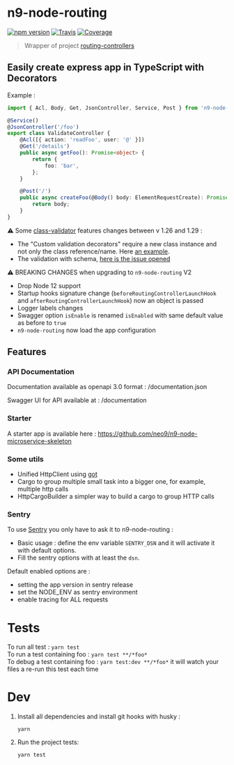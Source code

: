 # n9-node-routing

[![npm version](https://img.shields.io/npm/v/n9-node-routing.svg)](https://www.npmjs.com/package/n9-node-routing)
[![Travis](https://img.shields.io/travis/neo9/n9-node-routing/master.svg)](https://travis-ci.org/neo9/n9-node-routing)
[![Coverage](https://img.shields.io/codecov/c/github/neo9/n9-node-routing/master.svg)](https://codecov.io/gh/neo9/n9-node-routing)

> Wrapper of project [routing-controllers](https://github.com/typestack/routing-controllers)

## Easily create express app in TypeScript with Decorators

Example :

```typescript
import { Acl, Body, Get, JsonController, Service, Post } from 'n9-node-routing';

@Service()
@JsonController('/foo')
export class ValidateController {
	@Acl([{ action: 'readFoo', user: '@' }])
	@Get('/details')
	public async getFoo(): Promise<object> {
		return {
			foo: 'bar',
		};
	}

	@Post('/')
	public async createFoo(@Body() body: ElementRequestCreate): Promise<any> {
		return body;
	}
}
```

:warning: Some [class-validator](https://github.com/typestack/class-validator) features changes between v 1.26 and 1.29 :

- The "Custom validation decorators" require a new class instance and not only the class reference/name. Here [an example](./test/fixtures/micro-body-class-validation/models/array-validator.models.ts#L39).
- The validation with schema, [here is the issue opened](https://github.com/typestack/class-validator/issues/595)

:warning: BREAKING CHANGES when upgrading to `n9-node-routing` V2

- Drop Node 12 support
- Startup hooks signature change (`beforeRoutingControllerLaunchHook` and `afterRoutingControllerLaunchHook`) now an object is passed
- Logger labels changes
- Swagger option `isEnable` is renamed `isEnabled` with same default value as before to `true`
- `n9-node-routing` now load the app configuration

## Features

### API Documentation

Documentation available as openapi 3.0 format : /documentation.json

Swagger UI for API available at : /documentation

### Starter

A starter app is available here : https://github.com/neo9/n9-node-microservice-skeleton

### Some utils

- Unified HttpClient using [got](https://github.com/sindresorhus/got#readme)
- Cargo to group multiple small task into a bigger one, for example, multiple http calls
- HttpCargoBuilder a simpler way to build a cargo to group HTTP calls

### Sentry

To use [Sentry](https://sentry.io/) you only have to ask it to n9-node-routing :

- Basic usage : define the env variable `SENTRY_DSN` and it will activate it with default options.
- Fill the sentry options with at least the `dsn`.

Default enabled options are :

- setting the app version in sentry release
- set the NODE_ENV as sentry environment
- enable tracing for ALL requests

# Tests

To run all test : `yarn test` \
To run a test containing foo : `yarn test **/*foo*` \
To debug a test containing foo : `yarn test:dev **/*foo*` it will watch your files a re-run this test each time

# Dev

1. Install all dependencies and install git hooks with husky :

   `yarn`

2. Run the project tests:

   `yarn test`
